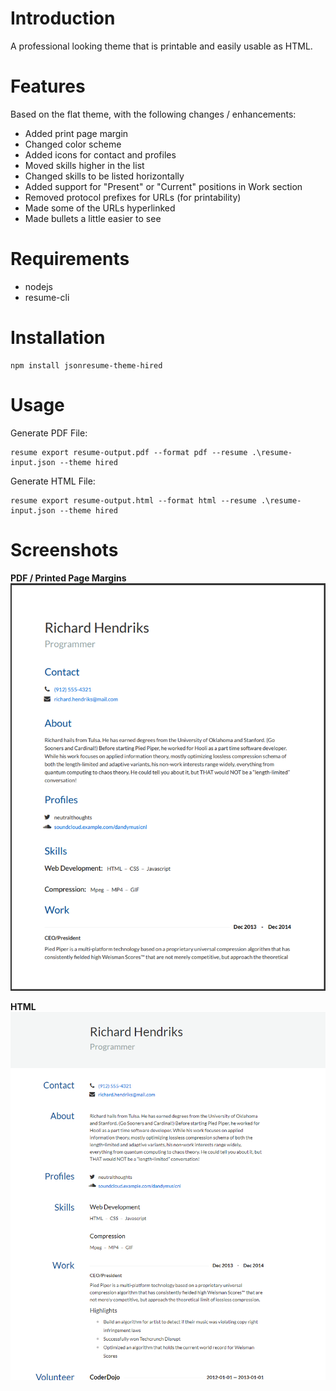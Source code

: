 # Introduction

A professional looking theme that is printable and easily usable as HTML. 

# Features

Based on the flat theme, with the following changes / enhancements:

 * Added print page margin
 * Changed color scheme
 * Added icons for contact and profiles
 * Moved skills higher in the list
 * Changed skills to be listed horizontally
 * Added support for "Present" or "Current" positions in Work section
 * Removed protocol prefixes for URLs (for printability)
 * Made some of the URLs hyperlinked
 * Made bullets a little easier to see

# Requirements

* nodejs
* resume-cli

# Installation

```
npm install jsonresume-theme-hired
```

 # Usage

 Generate PDF File:
 ```
 resume export resume-output.pdf --format pdf --resume .\resume-input.json --theme hired
 ```

Generate HTML File:
 ```
 resume export resume-output.html --format html --resume .\resume-input.json --theme hired
 ```

 # Screenshots

**PDF / Printed Page Margins**
 ![PDF Screenshot](sample-pdf.png?raw=true)

**HTML**
 ![HTML Screenshot](sample-html.png?raw=true)